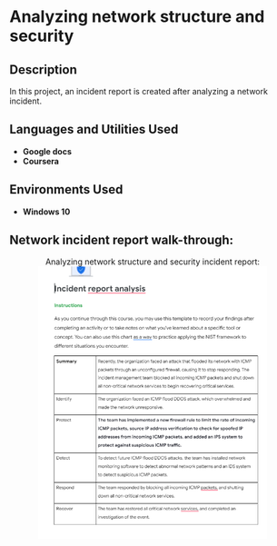 <h1>Analyzing network structure and security</h1>


<h2>Description</h2>
In this project, an incident report is created after analyzing a network incident.
<br />


<h2>Languages and Utilities Used</h2>

- <b>Google docs</b> 
- <b>Coursera</b> 

<h2>Environments Used </h2>

- <b>Windows 10</b> 

<h2>Network incident report walk-through:</h2>

<p align="center">
Analyzing network structure and security incident report: <br/>
<img src="network.PNG" height="80%" width="80%" alt="Disk Sanitization Steps"/>
<br />
<br />



<!--
 ```diff
- text in red
+ text in green
! text in orange
# text in gray
@@ text in purple (and bold)@@
```
--!>
